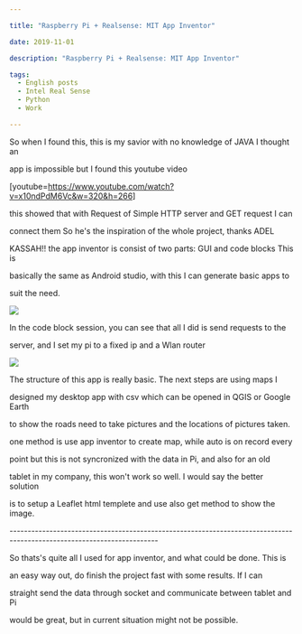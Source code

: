 ```yaml
---

title: "Raspberry Pi + Realsense: MIT App Inventor"

date: 2019-11-01

description: "Raspberry Pi + Realsense: MIT App Inventor"

tags:
  - English posts
  - Intel Real Sense
  - Python
  - Work

---
```


So when I found this, this is my savior with no knowledge of JAVA I thought an

app is impossible but I found this youtube video

[youtube=https://www.youtube.com/watch?v=x10ndPdM6Vc&w=320&h=266]

this showed that with Request of Simple HTTP server and GET request I can

connect them So he's the inspiration of the whole project, thanks ADEL

KASSAH!! the app inventor is consist of two parts: GUI and code blocks This is

basically the same as Android studio, with this I can generate basic apps to

suit the need.

[![](https://jaythecheyi.home.blog/wp-content/uploads/2019/11/6cdf0-mit1.jpg)](https://jaythecheyi.home.blog/wp-content/uploads/2019/11/0a7ec-mit1.jpg)

In the code block session, you can see that all I did is send requests to the

server, and I set my pi to a fixed ip and a Wlan router

[![](https://jaythecheyi.home.blog/wp-content/uploads/2019/11/37b0d-mit2.jpg)](https://jaythecheyi.home.blog/wp-content/uploads/2019/11/908fd-mit2.jpg)

The structure of this app is really basic. The next steps are using maps I

designed my desktop app with csv which can be opened in QGIS or Google Earth

to show the roads need to take pictures and the locations of pictures taken.

one method is use app inventor to create map, while auto is on record every

point but this is not syncronized with the data in Pi, and also for an old

tablet in my company, this won't work so well. I would say the better solution

is to setup a Leaflet html templete and use also get method to show the image.

\-----------------------------------------------------------------------------------------------------------------------

So thats's quite all I used for app inventor, and what could be done. This is

an easy way out, do finish the project fast with some results. If I can

straight send the data through socket and communicate between tablet and Pi

would be great, but in current situation might not be possible.

